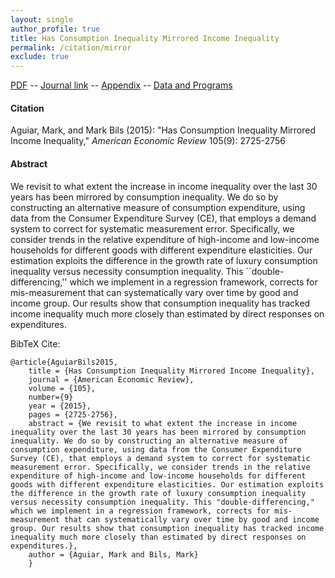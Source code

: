 ```yaml
---
layout: single 
author_profile: true 
title: Has Consumption Inequality Mirrored Income Inequality 
permalink: /citation/mirror
exclude: true
---
```


[PDF](https://markaguiar.github.io/files/mirror.pdf) -- [Journal link](https://doi.org/10.1257/aer.20120599) -- [Appendix](https://github.com/markaguiar.github.io/files/mirror_appendix) -- [Data and Programs](https://www.dropbox.com/s/ww1mf95dr21wi40/AER_2012_0599_programs_data.zip?dl=0)
#### Citation

Aguiar, Mark, and Mark Bils (2015): "Has Consumption Inequality Mirrored Income Inequality," *American Economic Review* 105(9): 2725-2756

#### Abstract

We revisit to what extent the increase in income inequality over the last 30 years has been mirrored by consumption inequality. We do so by constructing an alternative measure of consumption expenditure, using data from the Consumer Expenditure Survey (CE), that employs a demand system to correct for systematic measurement error. Specifically, we consider trends in the relative expenditure of high-income and low-income households for different goods with different expenditure elasticities. Our estimation exploits the difference in the growth rate of luxury consumption inequality versus necessity consumption inequality. This ``double-differencing,'' which we implement in a regression framework, corrects for mis-measurement that can systematically vary over time by good and income group. Our results show that consumption inequality has tracked income inequality much more closely than estimated by direct responses on expenditures.

BibTeX Cite:

	@article{AguiarBils2015,
		title = {Has Consumption Inequality Mirrored Income Inequality},
		journal = {American Economic Review},
		volume = {105},
		number={9}
		year = {2015},
		pages = {2725-2756},
		abstract = {We revisit to what extent the increase in income inequality over the last 30 years has been mirrored by consumption inequality. We do so by constructing an alternative measure of consumption expenditure, using data from the Consumer Expenditure Survey (CE), that employs a demand system to correct for systematic measurement error. Specifically, we consider trends in the relative expenditure of high-income and low-income households for different goods with different expenditure elasticities. Our estimation exploits the difference in the growth rate of luxury consumption inequality versus necessity consumption inequality. This "double-differencing," which we implement in a regression framework, corrects for mis-measurement that can systematically vary over time by good and income group. Our results show that consumption inequality has tracked income inequality much more closely than estimated by direct responses on expenditures.},
		author = {Aguiar, Mark and Bils, Mark}
		}